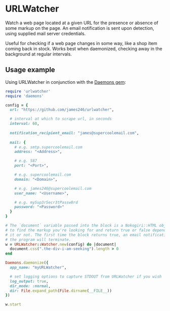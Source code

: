 URLWatcher
==========

Watch a web page located at a given URL for the presence or absence of some markup on the page. An email notification is sent upon detection, using supplied mail server credentials.

Useful for checking if a web page changes in some way, like a shop item coming back in stock. Works best when daemonized, checking away in the background at regular intervals.

Usage example
-------------

Using URLWatcher in conjunction with the [Daemons gem](https://github.com/thuehlinger/daemons):

```ruby
require 'urlwatcher'
require 'daemons'

config = {
  url: "https://github.com/james246/urlwatcher",

  # interval at which to scrape url, in seconds
  interval: 60, 
  
  notification_recipient_email: "james@supercoolemail.com",
  
  mail: {
    # e.g. smtp.supercoolemail.com
    address: "<Address>", 

    # e.g. 587
    port: "<Port>", 

    # e.g. supercoolemail.com
    domain: "<Domain>", 

    # e.g. james246@supercoolemail.com
    user_name: "<Username>", 

    # e.g. mySup3rSecr3tPassw0rd
    password: "<Password>" 
  }
}

# The `document` variable passed into the block is a Nokogiri::HTML object. Use selectors on it
# to find the markup you're looking for and return true or false depending on whether you find
# it or not. The first time the block returns true, an email notification will be sent and
# the program will terminate.
w = URLWatcher::Watcher.new(config) do |document|
  document.css(".the-div-i-am-seeking").length > 0
end

Daemons.daemonize({
  app_name: "myURLWatcher",

  # set logging options to capture STDOUT from URLWatcher if you wish
  log_output: true, 
  dir_mode: :normal,
  dir: File.expand_path(File.dirname(__FILE__))
})

w.start
```
